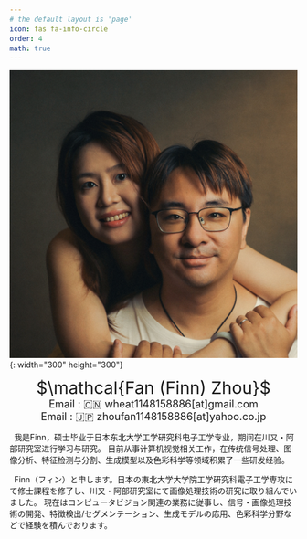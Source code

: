 ```yaml
---
# the default layout is 'page'
icon: fas fa-info-circle
order: 4
math: true
---
```


![Desktop View](/assets/resource/about_me/Me_Rect_2023.jpg){: width="300" height="300"}


<div align=center style="font-size: 30px;">$\mathcal{Fan (Finn) Zhou}$</div>

<div align=center style="font-size: 18px;"> Email : 🇨🇳 wheat1148158886[at]gmail.com</div>
<div align=center style="font-size: 18px;"> Email : 🇯🇵 zhoufan1148158886[at]yahoo.co.jp</div>

&nbsp;
我是Finn，硕士毕业于日本东北大学工学研究科电子工学专业，期间在川又・阿部研究室进行学习与研究。
目前从事计算机视觉相关工作，在传统信号处理、图像分析、特征检测与分割、生成模型以及色彩科学等领域积累了一些研发经验。


&nbsp;
Finn（フィン）と申します。日本の東北大学大学院工学研究科電子工学専攻にて修士課程を修了し、川又・阿部研究室にて画像処理技術の研究に取り組んでいました。
現在はコンピュータビジョン関連の業務に従事し、信号・画像処理技術の開発、特徴検出/セグメンテーション、生成モデルの応用、色彩科学分野などで経験を積んでおります。
